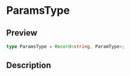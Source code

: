 
      
# ParamsType

<div class="api-docs__section" data-reactroot="">

## Preview

</div><div class="api-docs__preview type single" data-reactroot="">

```ts
type ParamsType = Record<string, ParamType>;
```

</div><div class="api-docs__section" data-reactroot="">

## Description

</div><div class="api-docs__description" data-reactroot=""><span class="api-docs__do-not-parse">



</span></div>